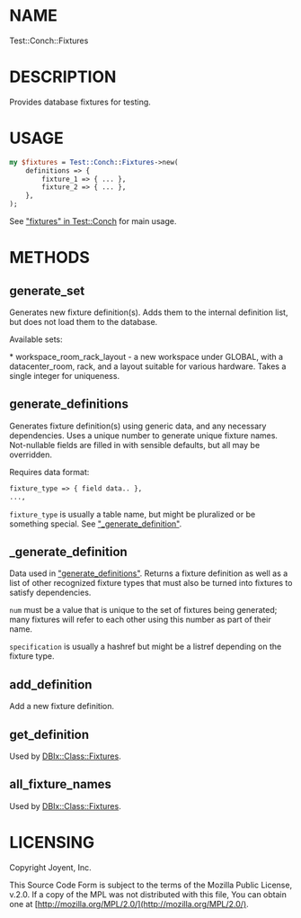 # NAME

Test::Conch::Fixtures

# DESCRIPTION

Provides database fixtures for testing.

# USAGE

```perl
my $fixtures = Test::Conch::Fixtures->new(
    definitions => {
        fixture_1 => { ... },
        fixture_2 => { ... },
    },
);
```

See ["fixtures" in Test::Conch](/conch/modules/Test::Conch#fixtures) for main usage.

# METHODS

## generate\_set

Generates new fixture definition(s).  Adds them to the internal definition list, but does not
load them to the database.

Available sets:

\* workspace\_room\_rack\_layout - a new workspace under GLOBAL, with a datacenter\_room,
rack, and a layout suitable for various hardware. Takes a single integer for uniqueness.

## generate\_definitions

Generates fixture definition(s) using generic data, and any necessary dependencies.  Uses a
unique number to generate unique fixture names.  Not-nullable fields are filled in with
sensible defaults, but all may be overridden.

Requires data format:

```perl
fixture_type => { field data.. },
...,
```

`fixture_type` is usually a table name, but might be pluralized or be something special. See
["\_generate\_definition"](#_generate_definition).

## \_generate\_definition

Data used in ["generate\_definitions"](#generate_definitions). Returns a fixture definition as well as a list of other
recognized fixture types that must also be turned into fixtures to satisfy dependencies.

`num` must be a value that is unique to the set of fixtures being generated; many fixtures
will refer to each other using this number as part of their name.

`specification` is usually a hashref but might be a listref depending on the fixture type.

## add\_definition

Add a new fixture definition.

## get\_definition

Used by [DBIx::Class::Fixtures](https://metacpan.org/pod/DBIx::Class::Fixtures).

## all\_fixture\_names

Used by [DBIx::Class::Fixtures](https://metacpan.org/pod/DBIx::Class::Fixtures).

# LICENSING

Copyright Joyent, Inc.

This Source Code Form is subject to the terms of the Mozilla Public License,
v.2.0. If a copy of the MPL was not distributed with this file, You can obtain
one at [http://mozilla.org/MPL/2.0/](http://mozilla.org/MPL/2.0/).
